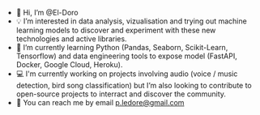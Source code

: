 - 👋 Hi, I’m @El-Doro
- 💡 I’m interested in data analysis, vizualisation and trying out machine learning models to discover and experiment with these new technologies and active libraries.
- 🌱 I’m currently learning Python (Pandas, Seaborn, Scikit-Learn, Tensorflow) and data engineering tools to expose model (FastAPI, Docker, Google Cloud, Heroku).
- 💻 I'm currently working on projects involving audio (voice / music detection, bird song classification) but I’m also looking to contribute to open-source projects
to interract and discover the community.
- 🤗 You can reach me by email p.ledore@gmail.com
